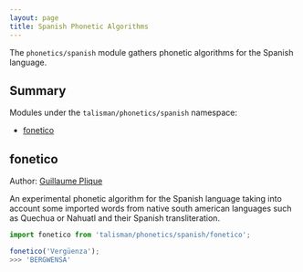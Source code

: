 ```yaml
---
layout: page
title: Spanish Phonetic Algorithms
---
```


The `phonetics/spanish` module gathers phonetic algorithms for the Spanish language.

## Summary

Modules under the `talisman/phonetics/spanish` namespace:

* [fonetico](#fonetico)

<h2 id="fonetico">fonetico</h2>

<span class="marginnote">
  Author: <a href="https://github.com/Yomguithereal">Guillaume Plique</a>
</span>

An experimental phonetic algorithm for the Spanish language taking into account some imported words from native south american languages such as Quechua or Nahuatl and their Spanish transliteration.

```js
import fonetico from 'talisman/phonetics/spanish/fonetico';

fonetico('Vergüenza');
>>> 'BERGWENSA'
```

<div id="fonetico-mount"></div>

<script src="{{ site.baseurl }}/assets/dist/phonetics-spanish.js"></script>
